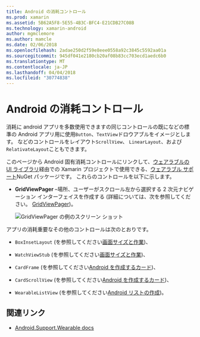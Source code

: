 ```yaml
---
title: Android の消耗コントロール
ms.prod: xamarin
ms.assetid: 5B62A5F8-5E55-4B3C-BFC4-E21CDB27C08B
ms.technology: xamarin-android
author: mgmclemore
ms.author: mamcle
ms.date: 02/06/2018
ms.openlocfilehash: 2adae250d2f59e8eee0558a92c3845c5592aa01a
ms.sourcegitcommit: 945df041e2180cb20af08b83cc703ecd1aedc6b0
ms.translationtype: MT
ms.contentlocale: ja-JP
ms.lasthandoff: 04/04/2018
ms.locfileid: "30774838"
---
```

# <a name="android-wear-controls"></a>Android の消耗コントロール

消耗に android アプリを多数使用できますの同じコントロールの既になどの標準の Android アプリ用に使用`Button`、`TextView`ドロウアブルをイメージとします。 などのコントロールをレイアウト`ScrollView`、 `LinearLayout`、および`RelativateLayout`こともできます。

このページから Android 固有消耗コントロールにリンクして、[ウェアラブルの UI ライブラリ](https://developer.android.com/training/wearables/apps/layouts.html#UiLibrary)経由での Xamarin プロジェクトで使用できる、[ウェアラブル サポート](http://www.nuget.org/packages/Xamarin.Android.Wear/)NuGet パッケージです。 これらのコントロールを以下に示します。

-   **GridViewPager** &ndash;場所、ユーザーがスクロール左から選択する 2 次元ナビゲーション インターフェイスを作成する (詳細については、次を参照してください。 [GridViewPager](~/android/wear/user-interface/controls/gridviewpager.md))。

    ![GridViewPager の例のスクリーン ショット](images/gridviewpager.png)

アプリの消耗重要なその他のコントロールは次のとおりです。

* `BoxInsetLayout` (を参照してください[画面サイズと作業](~/android/wear/screen-sizes.md))、

* `WatchViewStub` (を参照してください[画面サイズと作業](~/android/wear/screen-sizes.md))、

* `CardFrame` (を参照してください[Android を作成するカード](https://developer.android.com/training/wearables/ui/cards.html))、

* `CardScrollView` (を参照してください[Android を作成するカード](https://developer.android.com/training/wearables/ui/cards.html))、

* `WearableListView` (を参照してください[Android リストの作成](https://developer.android.com/training/wearables/ui/lists.html))。


## <a name="related-links"></a>関連リンク

- [Android.Support.Wearable docs](https://developer.android.com/reference/android/support/wearable/view/package-summary.html)
